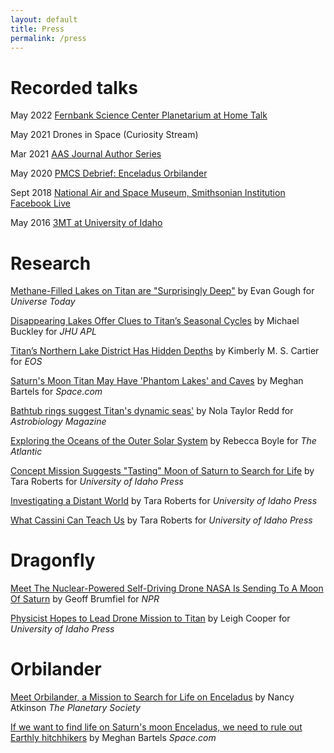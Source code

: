 ```yaml
---
layout: default
title: Press
permalink: /press
---
```

# Recorded talks
May 2022 [Fernbank Science Center Planetarium at Home Talk](https://www.facebook.com/fernbankcenter/videos/fsc-at-home-planetarium-may-6-2022/726023108434729)

May 2021 Drones in Space (Curiosity Stream)

Mar 2021 [AAS Journal Author Series](https://www.youtube.com/watch?v=rR9PB9gq55Q&ab_channel=AAS)

May 2020 [PMCS Debrief: Enceladus Orbilander](https://www.youtube.com/watch?v=NAM8SWw14vs&ab_channel=LunarandPlanetaryInstitute)

Sept 2018 [National Air and Space Museum, Smithsonian Institution Facebook Live](https://www.facebook.com/airandspace/videos/were-live-with-museum-planetary-scientist-emily-martin-and-applied-physics-labor/316375415777979/)

May 2016 [3MT at University of Idaho](https://www.youtube.com/watch?v=sATu7lZYe50)

# Research
[Methane-Filled Lakes on Titan are "Surprisingly Deep"](https://www.universetoday.com/142009/methane-filled-lakes-on-titan-are-surprisingly-deep/) by Evan Gough for *Universe Today*

[Disappearing Lakes Offer Clues to Titan’s Seasonal Cycles](https://www.jhuapl.edu/PressRelease/190415b) by Michael Buckley for *JHU APL*

[Titan’s Northern Lake District Has Hidden Depths](https://eos.org/articles/titans-northern-lake-district-has-hidden-depths) by Kimberly M. S. Cartier for *EOS*

[Saturn's Moon Titan May Have 'Phantom Lakes' and Caves](https://www.space.com/saturn-moon-titan-phantom-lakes-caves) by Meghan Bartels for *Space.com*

[Bathtub rings suggest Titan's dynamic seas'](http://www.astrobio.net/news-exclusive/bathtub-rings-suggest-titans-dynamic-seas/) by Nola Taylor Redd for *Astrobiology Magazine*

[Exploring the Oceans of the Outer Solar System](https://www.theatlantic.com/science/archive/2016/03/planet-mission-concepts/475281/) by Rebecca Boyle for *The Atlantic*

[Concept Mission Suggests "Tasting" Moon of Saturn to Search for Life](https://www.uidaho.edu/news/news-articles/news-releases/2016-june/061316-moonresearch) by Tara Roberts for *University of Idaho Press*

[Investigating a Distant World](http://www.uidaho.edu/sci/undergrad-research/research-expo/2013/shannon-mackenzie) by Tara Roberts for *University of Idaho Press*

[What Cassini Can Teach Us](https://www.uidaho.edu/news/here-we-have-idaho-magazine/past-issues/2017-spring/cassini) by Tara Roberts for *University of Idaho Press*

# Dragonfly

[Meet The Nuclear-Powered Self-Driving Drone NASA Is Sending To A Moon Of Saturn](https://www.npr.org/2019/09/17/760649353/meet-the-nuclear-powered-self-driving-drone-nasa-is-sending-to-a-moon-of-saturn) by Geoff Brumfiel for *NPR*

[Physicist Hopes to Lead Drone Mission to Titan](https://www.uidaho.edu/sci/news/features/2018/dragonfly) by Leigh Cooper for *University of Idaho Press*

# Orbilander
[Meet Orbilander, a Mission to Search for Life on Enceladus](https://www.planetary.org/articles/meet-orbilander-enceladus-mission) by Nancy Atkinson *The Planetary Society*

[If we want to find life on Saturn's moon Enceladus, we need to rule out Earthly hitchhikers](https://www.space.com/enceladus-orbilander-life-detection-planetary-protection) by Meghan Bartels *Space.com*
